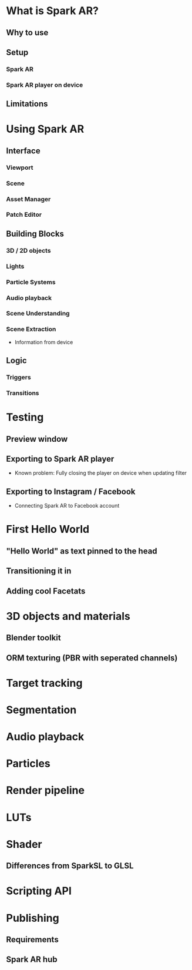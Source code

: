 # What is Spark AR?

## Why to use

## Setup

### Spark AR

### Spark AR player on device

## Limitations

# Using Spark AR

## Interface

### Viewport

### Scene

### Asset Manager

### Patch Editor

## Building Blocks

### 3D / 2D objects

### Lights

### Particle Systems

### Audio playback

### Scene Understanding

### Scene Extraction

* Information from device

## Logic

### Triggers

### Transitions

# Testing

## Preview window

## Exporting to Spark AR player

* Known problem: Fully closing the player on device when updating filter

## Exporting to Instagram / Facebook

* Connecting Spark AR to Facebook account

# First Hello World

## "Hello World" as text pinned to the head

## Transitioning it in

## Adding cool Facetats

# 3D objects and materials

## Blender toolkit

## ORM texturing (PBR with seperated channels)

# Target tracking

# Segmentation

# Audio playback

# Particles

# Render pipeline

# LUTs

# Shader

## Differences from SparkSL to GLSL

# Scripting API

# Publishing

## Requirements

## Spark AR hub